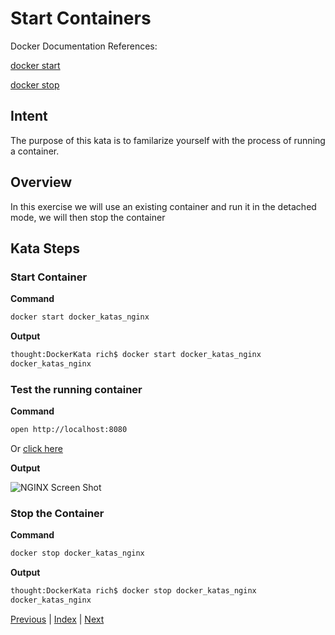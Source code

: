 # Start Containers

Docker Documentation References:

[docker start](https://docs.docker.com/engine/reference/commandline/start/)

[docker stop](https://docs.docker.com/engine/reference/commandline/stop/)

## Intent

The purpose of this kata is to familarize yourself with the process of running a container.

## Overview

In this exercise we will use an existing container and run it in the detached mode, we will then stop the container

## Kata Steps

### Start Container

**Command**

```bash
docker start docker_katas_nginx
```

**Output**

```bash
thought:DockerKata rich$ docker start docker_katas_nginx
docker_katas_nginx
```

### Test the running container

**Command**

```bash
open http://localhost:8080
```

Or [click here](http://localhost:8080)

**Output**

![NGINX Screen Shot](screenshots/image_pull_and_run_kata_nginx_verification.png)

### Stop the Container

**Command**

```bash
docker stop docker_katas_nginx
```

**Output**

```bash
thought:DockerKata rich$ docker stop docker_katas_nginx
docker_katas_nginx
```

[Previous](06_named_containers.md) | [Index](README.md) | [Next](08_tag_an_image.md)
